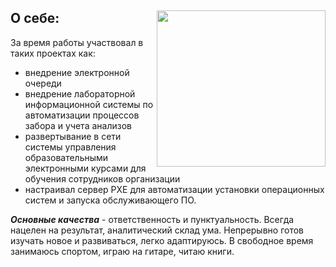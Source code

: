 ## О себе: <img src="https://github.com/user-attachments/assets/756d3944-eeba-4f60-a367-a780d6eaa6ba" style="width:270px;height:250px" align="right">
За время работы участвовал в таких проектах как: 
 - внедрение электронной очереди
 - внедрение лабораторной информационной системы по автоматизации процессов забора и учета анализов
 - развертывание в сети системы управления образовательными электронными курсами для обучения сотрудников организации
 - настраивал сервер PXE для автоматизации установки операционных систем и запуска обслуживающего ПО.

***Основные качества*** - ответственность и пунктуальность. Всегда нацелен на результат, аналитический склад ума. Непрерывно готов изучать новое и развиваться, легко адаптируюсь. В свободное время занимаюсь спортом, играю на гитаре, читаю книги.
